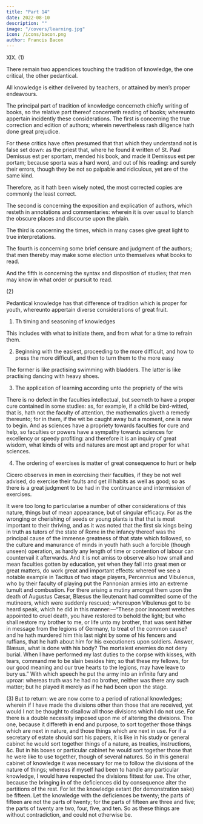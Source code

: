 ```yaml
---
title: "Part 14"
date: 2022-08-10
description: ""
image: "/covers/learning.jpg"
icon: /icons/bacon.png
author: Francis Bacon
---
```




XIX. (1) 

There remain two appendices touching the tradition of knowledge, the one critical, the other pedantical.  

All knowledge is either delivered by teachers, or attained by men’s proper endeavours. 

The principal part of tradition of knowledge concerneth chiefly writing of books, so the relative part thereof concerneth reading of books; whereunto appertain incidently these considerations.  The first is concerning the true correction and edition of authors; wherein nevertheless rash diligence hath done great prejudice.

For these critics have often presumed that that which they understand not is false set down: as the priest that, where he found it written of St. Paul Demissus est per sportam, mended his book, and made it Demissus est per portam; because sporta was a hard word, and out of his reading: and surely their errors, though they be not so palpable and ridiculous, yet are of the same kind.  

Therefore, as it hath been wisely noted, the most corrected copies are commonly the least correct.

The second is concerning the exposition and explication of authors, which resteth in annotations and commentaries: wherein it is over usual to blanch the obscure places and discourse upon the plain.

The third is concerning the times, which in many cases give great light to true interpretations.

The fourth is concerning some brief censure and judgment of the authors; that men thereby may make some election unto themselves what books to read.

And the fifth is concerning the syntax and disposition of studies; that men may know in what order or pursuit to read.

(2) 

Pedantical knowledge has that difference of tradition which is proper for youth, whereunto appertain diverse considerations of great fruit.

1. Th timing and seasoning of knowledges

This includes with what to initiate them, and from what for a time to refrain them.

2. Beginning with the easiest, proceeding to the more difficult, and how to press the more difficult, and then to turn them to the more easy 

The former is like practising swimming with bladders. The latter is like practising dancing with heavy shoes.

3. The application of learning according unto the propriety of the wits

There is no defect in the faculties intellectual, but seemeth to have a proper cure contained in some studies: as, for example, if a child be bird-witted, that is, hath not the faculty of attention, the mathematics giveth a remedy thereunto; for in them, if the wit be caught away but a moment, one is new to begin.  And as sciences have a propriety towards faculties for cure and help, so faculties or powers have a sympathy towards sciences for excellency or speedy profiting: and therefore it is an inquiry of great wisdom, what kinds of wits and natures are most apt and proper for what sciences.

4. The ordering of exercises is matter of great consequence to hurt or help

Cicero observes in men in exercising their faculties, if they be not well advised, do exercise their faults and get ill habits as well as good; so as there is a great judgment to be had in the continuance and intermission of exercises.  

It were too long to particularise a number of other considerations of this nature, things but of mean appearance, but of singular efficacy. For as the wronging or cherishing of seeds or young plants is that that is most important to their thriving, and as it was noted that the first six kings being in truth as tutors of the state of Rome in the infancy thereof was the principal cause of the immense greatness of that state which followed, so the culture and manurance of minds in youth hath such a forcible (though unseen) operation, as hardly any length of time or contention of labour can countervail it afterwards.  And it is not amiss to observe also how small and mean faculties gotten by education, yet when they fall into great men or great matters, do work great and important effects: whereof we see a notable example in Tacitus of two stage players, Percennius and Vibulenus, who by their faculty of playing put the Pannonian armies into an extreme tumult and combustion.  For there arising a mutiny amongst them upon the death of Augustus Cæsar, Blæsus the lieutenant had committed some of the mutineers, which were suddenly rescued; whereupon Vibulenus got to be heard speak, which he did in this manner:—“These poor innocent wretches appointed to cruel death, you have restored to behold the light; but who shall restore my brother to me, or life unto my brother, that was sent hither in message from the legions of Germany, to treat of the common cause? and he hath murdered him this last night by some of his fencers and ruffians, that he hath about him for his executioners upon soldiers.  Answer, Blæsus, what is done with his body?  The mortalest enemies do not deny burial.  When I have performed my last duties to the corpse with kisses, with tears, command me to be slain besides him; so that these my fellows, for our good meaning and our true hearts to the legions, may have leave to bury us.”  With which speech he put the army into an infinite fury and uproar: whereas truth was he had no brother, neither was there any such matter; but he played it merely as if he had been upon the stage.

(3) But to return: we are now come to a period of rational knowledges; wherein if I have made the divisions other than those that are received, yet would I not be thought to disallow all those divisions which I do not use.  For there is a double necessity imposed upon me of altering the divisions.  The one, because it differeth in end and purpose, to sort together those things which are next in nature, and those things which are next in use.  For if a secretary of estate should sort his papers, it is like in his study or general cabinet he would sort together things of a nature, as treaties, instructions, &c.  But in his boxes or particular cabinet he would sort together those that he were like to use together, though of several natures.  So in this general cabinet of knowledge it was necessary for me to follow the divisions of the nature of things; whereas if myself had been to handle any particular knowledge, I would have respected the divisions fittest for use.  The other, because the bringing in of the deficiences did by consequence alter the partitions of the rest.  For let the knowledge extant (for demonstration sake) be fifteen.  Let the knowledge with the deficiences be twenty; the parts of fifteen are not the parts of twenty; for the parts of fifteen are three and five; the parts of twenty are two, four, five, and ten.  So as these things are without contradiction, and could not otherwise be.
